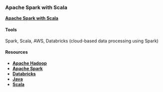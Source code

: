 ### Apache Spark with Scala

**[Apache Spark with Scala](https://dduril.github.io/ucscx-data-analytics/spark-with-scala/)**

#### Tools

Spark, Scala, AWS, Databricks (cloud-based data processing using Spark)

#### Resources

- **<a href="http://hadoop.apache.org/">Apache Hadoop</a>**
- **<a href="http://spark.apache.org/">Apache Spark</a>**
- **<a href="https://databricks.com/">Databricks</a>**
- **<a href="https://www.oracle.com/java/index.html">Java</a>**
- **<a href="https://www.scala-lang.org/">Scala</a>**


